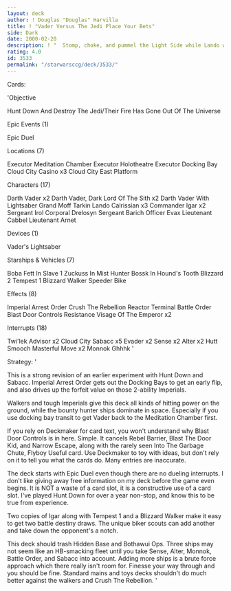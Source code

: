```yaml
---
layout: deck
author: ! Douglas "Douglas" Harvilla
title: ! "Vader Versus The Jedi Place Your Bets"
side: Dark
date: 2000-02-20
description: ! "  Stomp, choke, and pummel the Light Side while Lando wins back all your lost force."
rating: 4.0
id: 3533
permalink: "/starwarsccg/deck/3533/"
---
```

Cards: 

'Objective

Hunt Down And Destroy The Jedi/Their Fire Has Gone Out Of The Universe

Epic Events (1)

Epic Duel

Locations (7)

Executor Meditation Chamber
Executor Holotheatre
Executor Docking Bay
Cloud City Casino x3
Cloud City East Platform

Characters (17)

Darth Vader x2
Darth Vader, Dark Lord Of The Sith x2
Darth Vader With Lightsaber
Grand Moff Tarkin
Lando Calrissian x3
Commander Igar x2
Sergeant Irol
Corporal Drelosyn
Sergeant Barich
Officer Evax
Lieutenant Cabbel
Lieutenant Arnet

Devices (1)

Vader's Lightsaber

Starships & Vehicles (7)

Boba Fett In Slave 1
Zuckuss In Mist Hunter
Bossk In Hound's Tooth
Blizzard 2
Tempest 1
Blizzard Walker
Speeder Bike

Effects (8)

Imperial Arrest Order
Crush The Rebellion
Reactor Terminal
Battle Order
Blast Door Controls
Resistance
Visage Of The Emperor x2

Interrupts (18)

Twi'lek Advisor x2
Cloud City Sabacc x5
Evader x2
Sense x2
Alter x2
Hutt Smooch
Masterful Move x2
Monnok
Ghhhk  '

Strategy: '

  This is a strong revision of an earlier experiment with Hunt Down and Sabacc.  Imperial Arrest Order gets out the Docking Bays to get an early flip, and also drives up the forfeit value on those 2-ability Imperials.

  Walkers and tough Imperials give this deck all kinds of hitting power on the ground, while the bounty hunter ships dominate in space.  Especially if you use docking bay transit to get Vader back to the Meditation Chamber first.

  If you rely on Deckmaker for card text, you won't understand why Blast Door Controls is in here.  Simple.  It cancels Rebel Barrier, Blast The Door Kid, and Narrow Escape, along with the rarely seen Into The Garbage Chute, Flyboy  Useful card.  Use Deckmaker to toy with ideas, but don't rely on it to tell you what the cards do.  Many entries are inaccurate.

  The deck starts with Epic Duel even though there are no dueling interrupts. I don't like giving away free information on my deck before the game even begins.  It is NOT a waste of a card slot, it is a constructive use of a card slot.  I've played Hunt Down for over a year non-stop, and know this to be true from experience.

  Two copies of Igar along with Tempest 1 and a Blizzard Walker make it easy to get two battle destiny draws.  The unique biker scouts can add another and take down the opponent's a notch.

  This deck should trash Hidden Base and Bothawui Ops.	Three ships may not seem like an HB-smacking fleet until you take Sense, Alter, Monnok, Battle Order, and Sabacc into account.	Adding more ships is a brute force approach which there really isn't room for.  Finesse your way through and you should be fine.  Standard mains and toys decks shouldn't do much better against the walkers and Crush The Rebellion.   '
